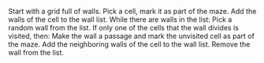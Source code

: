 Start with a grid full of walls.
Pick a cell, mark it as part of the maze. Add the walls of the cell to the wall list.
While there are walls in the list:
Pick a random wall from the list. If only one of the cells that the wall divides is visited, then:
Make the wall a passage and mark the unvisited cell as part of the maze.
Add the neighboring walls of the cell to the wall list.
Remove the wall from the list.
